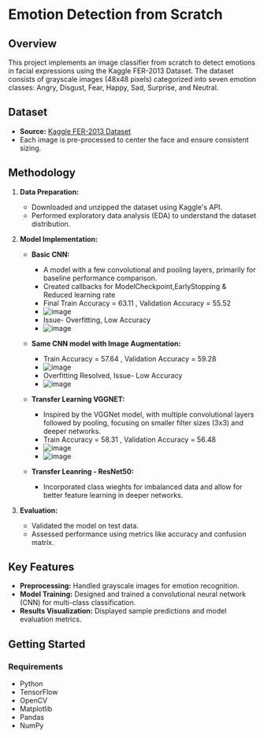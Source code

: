 # Emotion Detection from Scratch

## Overview
This project implements an image classifier from scratch to detect emotions in facial expressions using the Kaggle FER-2013 Dataset. The dataset consists of grayscale images (48x48 pixels) categorized into seven emotion classes: Angry, Disgust, Fear, Happy, Sad, Surprise, and Neutral.

## Dataset
- **Source:** [Kaggle FER-2013 Dataset](https://www.kaggle.com/datasets/msambare/fer2013)
- Each image is pre-processed to center the face and ensure consistent sizing.

## Methodology
1. **Data Preparation:** 
   - Downloaded and unzipped the dataset using Kaggle's API.
   - Performed exploratory data analysis (EDA) to understand the dataset distribution.
2. **Model Implementation:**
   
   - **Basic CNN:** 
       - A model with a few convolutional and pooling layers, primarily for baseline performance comparison.
       - Created callbacks for ModelCheckpoint,EarlyStopping & Reduced learning rate
       - Final Train Accuracy = 63.11 , Validation Accuracy = 55.52
       - ![image](https://github.com/user-attachments/assets/41ee1dfe-980c-4b4b-84a9-4f86f62388fe)
       - Issue- Overfitting, Low Accuracy
       - ![image](https://github.com/user-attachments/assets/f7b406d5-1fcc-4580-98cb-b6aeb597ae0b)
    
   - **Same CNN model with Image Augmentation:**
        -  Train Accuracy = 57.64 , Validation Accuracy = 59.28
        - ![image](https://github.com/user-attachments/assets/ed12b842-a067-4913-9d92-54000b834529)
        - Overfitting Resolved, Issue- Low Accuracy
        - ![image](https://github.com/user-attachments/assets/3806d67c-f59b-44cf-881b-941a84e6981d)


   - **Transfer Learning VGGNET:** 
       - Inspired by the VGGNet model, with multiple convolutional layers followed by pooling, focusing on smaller filter sizes (3x3) and deeper networks.
       - Train Accuracy = 58.31 , Validation Accuracy = 56.48
       - ![image](https://github.com/user-attachments/assets/a3b11698-5884-4f30-8c0e-9e155419ecc5)
       - ![image](https://github.com/user-attachments/assets/c6e377f9-81ca-46f3-914a-267117bc1492)


   - **Transfer Leanring - ResNet50:** 
       - Incorporated class wieghts for imbalanced data and allow for better feature learning in deeper networks.
   
4. **Evaluation:**
   - Validated the model on test data.
   - Assessed performance using metrics like accuracy and confusion matrix.

## Key Features
- **Preprocessing:** Handled grayscale images for emotion recognition.
- **Model Training:** Designed and trained a convolutional neural network (CNN) for multi-class classification.
- **Results Visualization:** Displayed sample predictions and model evaluation metrics.

## Getting Started
### Requirements
- Python
- TensorFlow
- OpenCV
- Matplotlib
- Pandas
- NumPy
